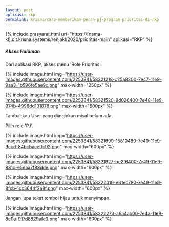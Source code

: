 ```yaml
---
layout: post
aplikasi: rkp
permalink: krisna/cara-memberikan-peran-pj-program-prioritas-di-rkp
---
```


{% include prasyarat.html 
    url="https://[nama-kl].dit.krisna.systems/renjakl/2020/prioritas-main"
    aplikasi="RKP"
%}

##### Akses Halaman

Dari aplikasi RKP, akses menu 'Role Prioritas'.

{% include image.html
    img="https://user-images.githubusercontent.com/2253841/58321218-c25a8200-7e47-11e9-9aa3-1b596fe5ae9c.png"
    max-width="250px"
%}

{% include image.html
    img="https://user-images.githubusercontent.com/2253841/58321520-8d026400-7e48-11e9-974b-4998dd131878.png"
    max-width="600px"
    %}

Tambahkan User yang diinginkan misal belum ada.

Pilih role 'PJ'.

{% include image.html
    img="https://user-images.githubusercontent.com/2253841/58321699-15810480-7e49-11e9-9ccd-84bcbace0c92.png"
    max-width="600px"
    %}

{% include image.html
    img="https://user-images.githubusercontent.com/2253841/58321927-be2f6400-7e49-11e9-881c-e5eaa7f88dde.png"
    max-width="600px"
    %}

{% include image.html
    img="https://user-images.githubusercontent.com/2253841/58322010-e61ec780-7e49-11e9-8fcb-1cc3644f2a8f.png"
    max-width="600px"
    %}

Jangan lupa tekat tombol hijau untuk menyimpan.

{% include image.html
    img="https://user-images.githubusercontent.com/2253841/58322273-a6a4ab00-7e4a-11e9-8c0a-917d8829afe3.png"
    max-width="600px"
    %}

